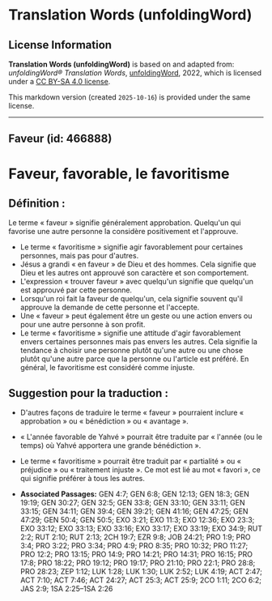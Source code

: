 # Translation Words (unfoldingWord)

## License Information

**Translation Words (unfoldingWord)** is based on and adapted from: _unfoldingWord® Translation Words_, [unfoldingWord](https://unfoldingword.org/utw), 2022, which is licensed under a [CC BY-SA 4.0 license](https://creativecommons.org/licenses/by-sa/4.0/legalcode.en).

This markdown version (created `2025-10-16`) is provided under the same license.



--------------------------------

## Faveur (id: 466888)

Faveur, favorable, le favoritisme
=================================

Définition :
------------

Le terme « faveur » signifie généralement approbation. Quelqu'un qui favorise une autre personne la considère positivement et l'approuve.

* Le terme « favoritisme » signifie agir favorablement pour certaines personnes, mais pas pour d'autres.
* Jésus a grandi « en faveur » de Dieu et des hommes. Cela signifie que Dieu et les autres ont approuvé son caractère et son comportement.
* L'expression « trouver faveur » avec quelqu'un signifie que quelqu'un est approuvé par cette personne.
* Lorsqu'un roi fait la faveur de quelqu'un, cela signifie souvent qu'il approuve la demande de cette personne et l'accepte.
* Une « faveur » peut également être un geste ou une action envers ou pour une autre personne à son profit.
* Le terme « favoritisme » signifie une attitude d'agir favorablement envers certaines personnes mais pas envers les autres. Cela signifie la tendance à choisir une personne plutôt qu'une autre ou une chose plutôt qu'une autre parce que la personne ou l'article est préféré. En général, le favoritisme est considéré comme injuste.

Suggestion pour la traduction :
-------------------------------

* D'autres façons de traduire le terme « faveur » pourraient inclure « approbation » ou « bénédiction » ou « avantage ».
* « L'année favorable de Yahvé » pourrait être traduite par « l'année (ou le temps) où Yahvé apportera une grande bénédiction ».
* Le terme « favoritisme » pourrait être traduit par « partialité » ou « préjudice » ou « traitement injuste ». Ce mot est lié au mot « favori », ce qui signifie préférer à tous les autres.

* **Associated Passages:** GEN 4:7; GEN 6:8; GEN 12:13; GEN 18:3; GEN 19:19; GEN 30:27; GEN 32:5; GEN 33:8; GEN 33:10; GEN 33:11; GEN 33:15; GEN 34:11; GEN 39:4; GEN 39:21; GEN 41:16; GEN 47:25; GEN 47:29; GEN 50:4; GEN 50:5; EXO 3:21; EXO 11:3; EXO 12:36; EXO 23:3; EXO 33:12; EXO 33:13; EXO 33:16; EXO 33:17; EXO 33:19; EXO 34:9; RUT 2:2; RUT 2:10; RUT 2:13; 2CH 19:7; EZR 9:8; JOB 24:21; PRO 1:9; PRO 3:4; PRO 3:22; PRO 3:34; PRO 4:9; PRO 8:35; PRO 10:32; PRO 11:27; PRO 12:2; PRO 13:15; PRO 14:9; PRO 14:21; PRO 14:31; PRO 16:15; PRO 17:8; PRO 18:22; PRO 19:12; PRO 19:17; PRO 21:10; PRO 22:1; PRO 28:8; PRO 28:23; ZEP 1:12; LUK 1:28; LUK 1:30; LUK 2:52; LUK 4:19; ACT 2:47; ACT 7:10; ACT 7:46; ACT 24:27; ACT 25:3; ACT 25:9; 2CO 1:11; 2CO 6:2; JAS 2:9; 1SA 2:25–1SA 2:26

